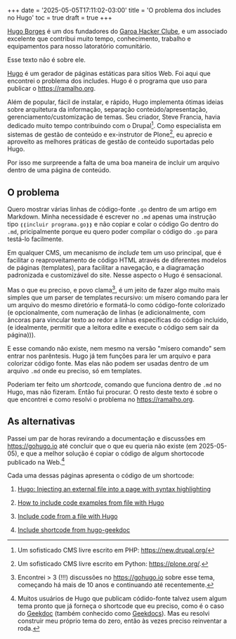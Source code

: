 +++
date = '2025-05-05T17:11:02-03:00'
title = 'O problema dos includes no Hugo'
toc = true
draft = true
+++

[Hugo Borges](https://garoa.net.br/wiki/Usu%C3%A1rio:Agaelebe)
é um dos fundadores do
[Garoa Hacker Clube](https://garoa.net.br/wiki/P%C3%A1gina_principal),
e um associado excelente que contribui muito
tempo, conhecimento, trabalho e equipamentos
para nosso latoratório comunitário.

Esse texto não é sobre ele.

[Hugo](https://gohugo.io) é um gerador de páginas estáticas para sítios Web.
Foi aqui que encontrei o problema dos includes.
Hugo é o programa que uso para publicar o https://ramalho.org.

Além de popular, fácil de instalar, e rápido,
Hugo implementa ótimas ideias sobre arquitetura da informação,
separação conteúdo/apresentação, gerenciamento/customização de temas.
Seu criador, Steve Francia, havia dedicado muito tempo
contribuindo com o Drupal[^1].
Como especialista em sistemas de gestão de conteúdo
e ex-instrutor de Plone[^2], eu aprecio e aproveito
as melhores práticas de gestão de conteúdo suportadas pelo Hugo.

[^1]: Um sofisticado CMS livre escrito em PHP: https://new.drupal.org/
[^2]: Um sofisticado CMS livre escrito em Python: https://plone.org/.


Por isso me surpreende a falta de uma boa maneira de incluir um arquivo
dentro de uma página de conteúdo.

<!-- Claude me ajudou a encontrar "extensos", mas "enormes" me ocorreu depois
e é melhor. E finalmente resolvi de outro jeito
mas o brainstorm foi últil mesmo assim.
https://claude.ai/share/5a795c85-542b-4f79-9779-f06d8c3666cf
-->

## O problema

Quero mostrar várias linhas de código-fonte `.go`
dentro de um artigo em Markdown.
Minha necessidade é escrever no `.md`
apenas uma instrução tipo `❴❴incluir programa.go❵❵`
e não copiar e colar o código Go dentro do `.md`, pricipalmente
porque eu quero poder compilar o código do `.go` para testá-lo facilmente.

Em qualquer CMS, um mecanismo de *include* tem um uso principal,
que é facilitar o reaproveitamento de código HTML através
de diferentes modelos de páginas (templates), para facilitar
a navegação, e a diagramação padronizada e customizável do site.
Nesse aspecto o Hugo é sensacional.

Mas o que eu preciso, e povo clama[^3], é um jeito de
fazer algo muito mais simples que um parser de templates
recursivo: um mísero comando para ler um arquivo do mesmo
diretório e formatá-lo como código-fonte colorizado
(e opcionalmente, com numeração de linhas
(e adicionalmente, com âncoras para vincular
texto ao redor a linhas específicas do código incluído,
(e idealmente, permitir que a leitora edite e execute
o código sem sair da página))).

[^3]: Encontrei > 3 (!!!) discussões no https://gohugo.io sobre esse tema, começando há mais de 10 anos e continuando até recentemente.

E esse comando não existe, nem mesmo na versão
"mísero comando" sem entrar nos parêntesis.
Hugo já tem funções para ler um arquivo e para colorizar
código fonte.
Mas elas não podem ser usadas dentro de um
arquivo `.md` onde eu preciso, só em templates.

Poderiam ter feito um *shortcode*, comando que funciona dentro
de `.md` no Hugo, mas não fizeram. Então fui procurar.
O resto deste texto é sobre o que encontrei e
como resolvi o problema no https://ramalho.org.

## As alternativas

Passei um par de horas revirando a documentação e discussões em https://gohugo.io até concluir que
o que eu queria não existe (em 2025-05-05),
e que a melhor solução é copiar o código de algum
shortocode publicado na Web.[^4]

[^4]: Muitos usuários de Hugo que publicam códido-fonte talvez usem
algum tema pronto que já forneça o shortcode que eu preciso,
como é o caso do
[Geekdoc](https://github.com/thegeeklab/hugo-geekdoc)
(também conhecido como [Geekdocs](https://geekdocs.de/)).
Mas eu resolvi construir meu próprio tema do zero,
então às vezes preciso reinventar a roda.

Cada uma dessas páginas apresenta o código de um shortcode:

1. [Hugo: Injecting an external file into a page with syntax highlighting](https://me.micahrl.com/blog/hugo-shortcode-importcode/)

2. [How to include code examples from file with Hugo](https://marcusolsson.dev/how-to-include-code-examples-from-file-with-hugo/)

3. [Include code from a file with Hugo](https://www.marcusfolkesson.se/blog/include-code-from-a-file-with-hugo/)

4. [Include shortcode from hugo-geekdoc](https://github.com/thegeeklab/hugo-geekdoc/blob/1bb1dab866fbd0b6bf28d2f0aaeaaced7e814fc0/layouts/shortcodes/include.html)
